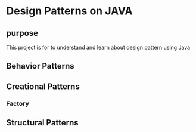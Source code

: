 # Design Patterns on JAVA 

## purpose
This project is for to understand and learn about design pattern using Java

## Behavior Patterns
## Creational Patterns

### Factory 

## Structural Patterns  

